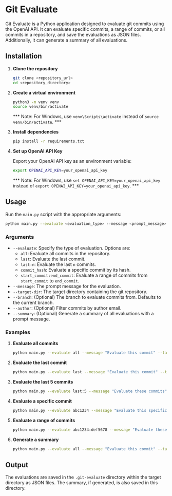 
# Git Evaluate

Git Evaluate is a Python application designed to evaluate git commits using the OpenAI API. It can evaluate specific commits, a range of commits, or all commits in a repository, and save the evaluations as JSON files. Additionally, it can generate a summary of all evaluations.

## Installation

1. **Clone the repository**

   ```bash
   git clone <repository_url>
   cd <repository_directory>
   ```

2. **Create a virtual environment**

   ```bash
   python3 -m venv venv
   source venv/bin/activate
   ```

   *** Note: For Windows, use `venv\Scripts\activate` instead of `source venv/bin/activate`. ***


3. **Install dependencies**

   ```bash
   pip install -r requirements.txt
   ```

4. **Set up OpenAI API Key**

   Export your OpenAI API key as an environment variable:

   ```bash
   export OPENAI_API_KEY=your_openai_api_key
   ```

    *** Note: For Windows, use `set OPENAI_API_KEY=your_openai_api_key` instead of `export OPENAI_API_KEY=your_openai_api_key`. ***

## Usage

Run the `main.py` script with the appropriate arguments:

```bash
python main.py --evaluate <evaluation_type> --message <prompt_message> --target-dir <target_directory> [--branch <branch_name>] [--author <author_email>] [--summary <summary_prompt>]
```

### Arguments

- `--evaluate`: Specify the type of evaluation. Options are:
  - `all`: Evaluate all commits in the repository.
  - `last`: Evaluate the last commit.
  - `last:n`: Evaluate the last `n` commits.
  - `commit_hash`: Evaluate a specific commit by its hash.
  - `start_commit:end_commit`: Evaluate a range of commits from `start_commit` to `end_commit`.
- `--message`: The prompt message for the evaluation.
- `--target-dir`: The target directory containing the git repository.
- `--branch`: (Optional) The branch to evaluate commits from. Defaults to the current branch.
- `--author`: (Optional) Filter commits by author email.
- `--summary`: (Optional) Generate a summary of all evaluations with a prompt message.

### Examples

1. **Evaluate all commits**

   ```bash
   python main.py --evaluate all --message "Evaluate this commit" --target-dir /path/to/repo
   ```

2. **Evaluate the last commit**

   ```bash
   python main.py --evaluate last --message "Evaluate this commit" --target-dir /path/to/repo
   ```

3. **Evaluate the last 5 commits**

   ```bash
   python main.py --evaluate last:5 --message "Evaluate these commits" --target-dir /path/to/repo
   ```

4. **Evaluate a specific commit**

   ```bash
   python main.py --evaluate abc1234 --message "Evaluate this specific commit" --target-dir /path/to/repo
   ```

5. **Evaluate a range of commits**

   ```bash
   python main.py --evaluate abc1234:def5678 --message "Evaluate these commits" --target-dir /path/to/repo
   ```

6. **Generate a summary**

   ```bash
   python main.py --evaluate all --message "Evaluate this commit" --target-dir /path/to/repo --summary "Summarize the evaluations"
   ```

## Output

The evaluations are saved in the `.git-evaluate` directory within the target directory as JSON files. The summary, if generated, is also saved in this directory.

